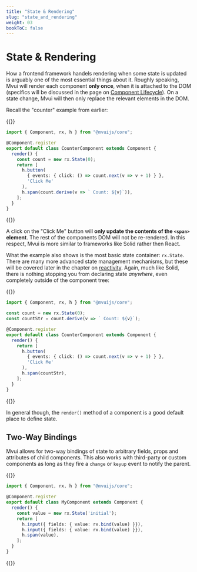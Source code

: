 ```yaml
---
title: "State & Rendering"
slug: "state_and_rendering"
weight: 03
bookToC: false
---
```


# State & Rendering

How a frontend framework handels rendering when some state is updated is arguably one of
the most essential things about it. Roughly speaking, Mvui will render each component
**only once**, when it is attached to the DOM (specifics will be discussed in the page on
[Component Lifecycle](/mvui/docs/components/lifecycle/)). On a state change, Mvui will
then only replace the relevant elements in the DOM.

Recall the "counter" example from earlier:

{{<codeview>}}
```typescript
import { Component, rx, h } from "@mvuijs/core";

@Component.register
export default class CounterComponent extends Component {
  render() {
    const count = new rx.State(0);
    return [
      h.button(
        { events: { click: () => count.next(v => v + 1) } },
        'Click Me'
      ),
      h.span(count.derive(v => ` Count: ${v}`)),
    ];
  }
}
```
{{</codeview>}}

A click on the "Click Me" button will **only update the contents of the `<span>`
element**. The rest of the components DOM will not be re-rendered. In this respect, Mvui
is more similar to frameworks like Solid rather then React.

What the example also shows is the most basic state container: `rx.State`. There are many
more advanced state management mechanisms, but these will be covered later in the chapter
on [reactivity](/mvui/docs/reactivity/overview/). Again, much like Solid, there is nothing
stopping you from declaring state *anywhere*, even completely outside of the component
tree:

{{<codeview>}}
```typescript
import { Component, rx, h } from "@mvuijs/core";

const count = new rx.State(0);
const countStr = count.derive(v => ` Count: ${v}`);

@Component.register
export default class CounterComponent extends Component {
  render() {
    return [
      h.button(
        { events: { click: () => count.next(v => v + 1) } },
        'Click Me'
      ),
      h.span(countStr),
    ];
  }
}
```
{{</codeview>}}

In general though, the `render()` method of a component is a good default place to define
state.

## Two-Way Bindings

Mvui allows for two-way bindings of state to arbitrary fields, props and attributes of
child components. This also works with third-party or custom components as long as they
fire a `change` or `keyup` event to notify the parent.

{{<codeview>}}
```typescript
import { Component, rx, h } from "@mvuijs/core";

@Component.register
export default class MyComponent extends Component {
  render() {
    const value = new rx.State('initial');
    return [
      h.input({ fields: { value: rx.bind(value) }}),
      h.input({ fields: { value: rx.bind(value) }}),
      h.span(value),
    ];
  }
}
```
{{</codeview>}}
